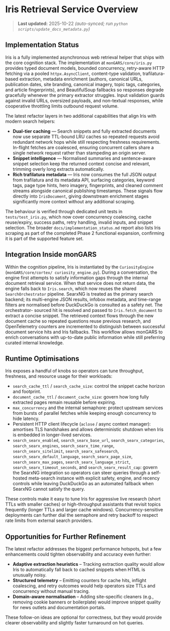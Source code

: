 # Iris Retrieval Service Overview

> **Last updated:** 2025-10-22 _(auto-synced; run `python scripts/update_docs_metadata.py`)_

## Implementation Status

Iris is a fully implemented asynchronous web retrieval helper that ships with the core cognition
stack. The implementation at `monGARS/core/iris.py` provides typed document models, bounded
concurrency, retry-aware HTTP fetching via a pooled `httpx.AsyncClient`, content-type validation,
trafilatura-based extraction, metadata enrichment (authors, canonical URLs, publication dates,
site branding, canonical imagery, topic tags, categories, and article fingerprints), and
BeautifulSoup fallbacks so responses degrade gracefully whenever the primary extractor struggles.
Input validation guards against invalid URLs, oversized payloads, and non-textual responses, while
cooperative throttling limits outbound request volume.

The latest refactor layers in two additional capabilities that align Iris with modern search
helpers:

- **Dual-tier caching** — Search snippets and fully extracted documents now use separate TTL-bound
  LRU caches so repeated requests avoid redundant network hops while still respecting freshness
  requirements. In-flight fetches are coalesced, ensuring concurrent callers share a single network
  request rather than stampeding an origin server.
- **Snippet intelligence** — Normalised summaries and sentence-aware snippet selection keep the
  returned context concise and relevant, trimming overly long extracts automatically.
- **Rich trafilatura metadata** — Iris now consumes the full JSON output from trafilatura and its
  metadata API, surfacing categories, keyword tags, page type hints, hero imagery, fingerprints, and
  cleaned comment streams alongside canonical publishing timestamps. These signals flow directly
  into `IrisDocument`, giving downstream enrichment stages significantly more context without any
  additional scraping.

The behaviour is verified through dedicated unit tests in `tests/test_iris.py`, which now cover
concurrency coalescing, cache reuse/expiry, success paths, retry handling, invalid inputs, and
snippet selection. The broader `docs/implementation_status.md` report also lists Iris scraping as
part of the completed Phase 2 functional expansion, confirming it is part of the supported feature
set.

## Integration Inside monGARS

Within the cognition pipeline, Iris is instantiated by the `CuriosityEngine` (`monGARS/core/cortex/
curiosity_engine.py`). During a conversation, the engine first attempts to satisfy information gaps
through the internal document retrieval service. When that service does not return data, the engine
falls back to `Iris.search`, which now reuses the shared `SearchOrchestrator` pipeline. SearxNG is
treated as the primary search backend; its multi-engine JSON results, infobox metadata, and
time-range filters are normalised before DuckDuckGo is consulted as a safety net. The orchestrator-
sourced hit is resolved and passed to `Iris.fetch_document` to extract a concise snippet. The
retrieved context flows through the new document cache so repeated questions reuse previous
research, and OpenTelemetry counters are incremented to distinguish between successful document
service hits and Iris fallbacks. This workflow allows monGARS to enrich conversations with
up-to-date public information while still preferring curated internal knowledge.

## Runtime Optimisations

Iris exposes a handful of knobs so operators can tune throughput, freshness, and resource usage for
their workloads:

- `search_cache_ttl` / `search_cache_size`: control the snippet cache horizon and footprint.
- `document_cache_ttl` / `document_cache_size`: govern how long fully extracted pages remain
  reusable before expiring.
- `max_concurrency` and the internal semaphore: protect upstream services from bursts of parallel
  fetches while keeping enough concurrency to hide latency.
- Persistent HTTP client lifecycle (`aclose` / async context manager): amortises TLS handshakes and
  allows deterministic shutdown when Iris is embedded in longer-lived services.
- `search_searx_enabled`, `search_searx_base_url`, `search_searx_categories`,
  `search_searx_engines`, `search_searx_time_range`, `search_searx_sitelimit`,
  `search_searx_safesearch`, `search_searx_default_language`, `search_searx_page_size`,
  `search_searx_max_pages`, `search_searx_language_strict`, `search_searx_timeout_seconds`, and
  `search_searx_result_cap`: govern the SearxNG integration so operators can steer queries through a
  self-hosted meta-search instance with explicit safety, engine, and recency controls while leaving
  DuckDuckGo as an automated fallback when SearxNG cannot satisfy the query.

These controls make it easy to tune Iris for aggressive live research (short TTLs with smaller
caches) or high-throughput assistants that revisit topics frequently (longer TTLs and larger cache
windows). Concurrency-sensitive deployments can further dial the semaphore and retry backoff to
respect rate limits from external search providers.

## Opportunities for Further Refinement

The latest refactor addresses the biggest performance hotspots, but a few enhancements could tighten
observability and accuracy even further:

- **Adaptive extraction heuristics** – Tracking extraction quality would allow Iris to automatically
  fall back to cached snippets when HTML is unusually noisy.
- **Structured telemetry** – Emitting counters for cache hits, inflight coalescing, and retry
  outcomes would help operators size TTLs and concurrency without manual tracing.
- **Domain-aware normalisation** – Adding site-specific cleaners (e.g., removing cookie banners or
  boilerplate) would improve snippet quality for news outlets and documentation portals.

These follow-on ideas are optional for correctness, but they would provide clearer observability and
slightly faster turnaround on hot queries.
